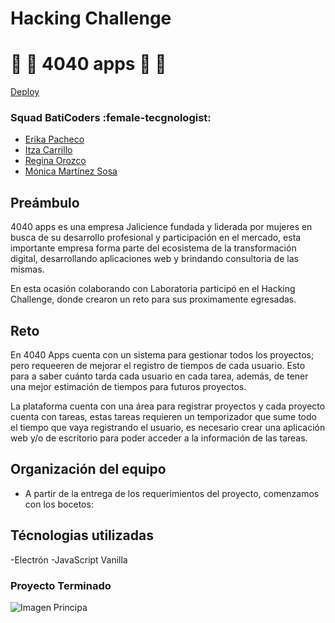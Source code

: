 # Hacking Challenge
# :yellow_heart: :blue_heart: 4040 apps  :yellow_heart: :blue_heart:


[Deploy](link       )

### Squad BatiCoders :female-tecgnologist: 

- [Erika Pacheco](https://github.com/erika-nath) 
- [Itza Carrillo](https://github.com/ItzaCarrillo)
- [Regina Orozco](https://github.com/ReginaOrozco)
- [Mónica Martínez Sosa](https://github.com/MonicaMartz)

 
## Preámbulo

4040 apps es una empresa Jalicience fundada y liderada por mujeres en busca de su desarrollo profesional y participación en el mercado, esta importante empresa forma parte del ecosistema de la transformación digital, desarrollando aplicaciones web y brindando consultoria de las mismas.

En esta ocasión colaborando con Laboratoria participó en el Hacking Challenge, donde crearon un reto para sus proximamente egresadas.

## Reto

En 4040 Apps cuenta con un sistema para gestionar todos los proyectos; pero requeeren de mejorar el registro de tiempos de cada usuario. 
Esto para a saber cuánto tarda cada usuario en cada tarea, además, de tener una mejor estimación de tiempos para futuros proyectos.

La plataforma cuenta con una área para registrar proyectos y cada proyecto cuenta con tareas, estas tareas requieren un temporizador que sume todo el tiempo que vaya registrando el usuario, es necesario crear una aplicación web y/o de escritorio para poder acceder a la información de las tareas. 



## Organización del equipo 
- A partir de la entrega de los requerimientos del proyecto, comenzamos con los bocetos:





## Técnologias utilizadas
-Electrón
-JavaScript Vanilla
	


### Proyecto Terminado
![Imagen Principa ](./src/img/imagePagina.png)

 

